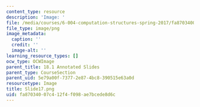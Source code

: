 ```yaml
---
content_type: resource
description: 'Image: '
file: /media/courses/6-004-computation-structures-spring-2017/fa87034007c412f4f098ae7bcede8d6c_Slide17.png
file_type: image/png
image_metadata:
  caption: ''
  credit: ''
  image-alt: ''
learning_resource_types: []
ocw_type: OCWImage
parent_title: 18.1 Annotated Slides
parent_type: CourseSection
parent_uid: 5e79a00f-7377-2e87-4bc8-390515e63a0d
resourcetype: Image
title: Slide17.png
uid: fa870340-07c4-12f4-f098-ae7bcede8d6c
---
```

